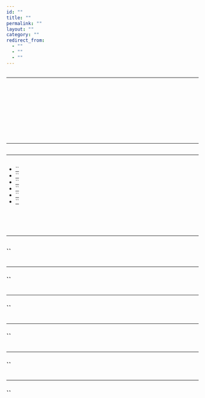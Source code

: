 ```yaml
---
id: ""
title: ""
permalink: ""
layout: ""
category: ""
redirect_from:
  - ""
  - ""
  - ""
---
```

> 



## 



****

```javascript

```

```javascript{31-36}

```

> 
> 
> 





```css

```



### 



```javascript{5-6}

```



```css

```



> 
> 
> 
> 
> 

### 



```javascript


```

### 





```javascript{4,6,13}

```

### 



```javascript{10}

```

### 



> 
> 
> 

* * *

## 

****

```javascript

```



* [``]()
* [``]()
* [``]()
* [``]()
* [``]()
* [``]()

#### 



```javascript{1}

```



```javascript{1}

```



#### 





```javascript

```



```javascript

```



* * *

## 

### ``

```javascript

```



* * *

### ``

```javascript

```



* * *

### ``

```javascript

```



* * *

### ``

```javascript

```



* * *

### ``

```javascript

```



* * *

### ``

```javascript

```